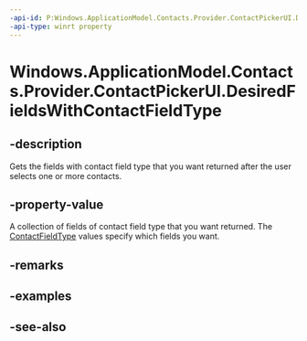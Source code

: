 ----api-id: P:Windows.ApplicationModel.Contacts.Provider.ContactPickerUI.DesiredFieldsWithContactFieldType
-api-type: winrt property
---<!-- Property syntaxpublic Windows.Foundation.Collections.IVector<Windows.ApplicationModel.Contacts.ContactFieldType> DesiredFieldsWithContactFieldType { get; }--># Windows.ApplicationModel.Contacts.Provider.ContactPickerUI.DesiredFieldsWithContactFieldType## -descriptionGets the fields with contact field type that you want returned after the user selects one or more contacts.## -property-valueA collection of fields of contact field type that you want returned. The [ContactFieldType](../windows.applicationmodel.contacts/contactfieldtype.md) values specify which fields you want.## -remarks## -examples## -see-also